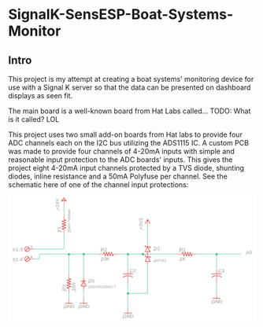# SignalK-SensESP-Boat-Systems-Monitor

## Intro
This project is my attempt at creating a boat systems' monitoring device for use with a Signal K server so that the data can be presented on dashboard displays as seen fit.

The main board is a well-known board from Hat Labs called... TODO: What is it called? LOL

This project uses two small add-on boards from Hat labs to provide four ADC channels each on the I2C bus utilizing the ADS1115 IC. A custom PCB was made to provide four channels of 4-20mA inputs with simple and reasonable input protection to the ADC boards' inputs. This gives the project eight 4-20mA input channels protected by a TVS diode, shunting diodes, inline resistance and a 50mA Polyfuse per channel. See the schematic here of one of the channel input protections:

![Schematic diagram of one of the 4-2mA input processing and protection circuits for the ADC channels](docs/images/4-20mA_schematic_one_channel.png?raw=false)